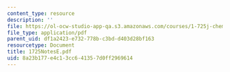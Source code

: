 ```yaml
---
content_type: resource
description: ''
file: https://ol-ocw-studio-app-qa.s3.amazonaws.com/courses/1-725j-chemicals-in-the-environment-fate-and-transport-fall-2004/8a23b177e4c13cc641357d0ff2969614_1725NotesE.pdf
file_type: application/pdf
parent_uid: df1a2423-e732-778b-c3bd-d403d28bf163
resourcetype: Document
title: 1725NotesE.pdf
uid: 8a23b177-e4c1-3cc6-4135-7d0ff2969614
---
```

